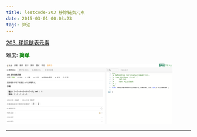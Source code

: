 ```yaml
---
title: leetcode-203 移除链表元素
date: 2015-03-01 00:03:23
tags: 算法
---
```


[203. 移除链表元素](https://leetcode-cn.com/problems/remove-linked-list-elements/)

难度:  <font color="green">**简单**</font>


<img src="leetcode-203-移除链表元素/0.png" width = 90% height = 50% />


<br>

---